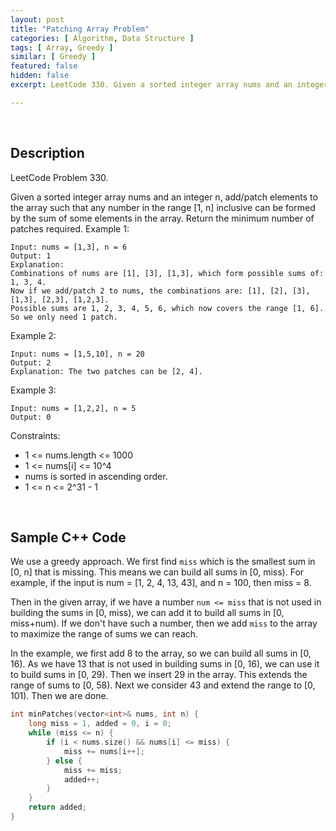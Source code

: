 ```yaml
---
layout: post
title: "Patching Array Problem"
categories: [ Algorithm, Data Structure ]
tags: [ Array, Greedy ]
similar: [ Greedy ]
featured: false
hidden: false
excerpt: LeetCode 330. Given a sorted integer array nums and an integer n, add/patch elements to the array such that any number in the range [1, n] inclusive can be formed by the sum of some elements in the array.

---
```


<br />

## Description

LeetCode Problem 330.

Given a sorted integer array nums and an integer n, add/patch elements to the array such that any number in the range [1, n] inclusive can be formed by the sum of some elements in the array.
Return the minimum number of patches required.
Example 1:
```
Input: nums = [1,3], n = 6
Output: 1
Explanation:
Combinations of nums are [1], [3], [1,3], which form possible sums of: 1, 3, 4.
Now if we add/patch 2 to nums, the combinations are: [1], [2], [3], [1,3], [2,3], [1,2,3].
Possible sums are 1, 2, 3, 4, 5, 6, which now covers the range [1, 6].
So we only need 1 patch.
```

Example 2:
```
Input: nums = [1,5,10], n = 20
Output: 2
Explanation: The two patches can be [2, 4].
```

Example 3:
```
Input: nums = [1,2,2], n = 5
Output: 0
```

Constraints:
* 1 <= nums.length <= 1000
* 1 <= nums[i] <= 10^4
* nums is sorted in ascending order.
* 1 <= n <= 2^31 - 1

<br />

## Sample C++ Code

We use a greedy approach. We first find `miss` which is the smallest sum in [0, n] that is missing. This means we can build all sums in [0, miss). For example, if the input is num = [1, 2, 4, 13, 43], and n = 100, then miss = 8.

Then in the given array, if we have a number `num <= miss` that is not used in building the sums in [0, miss), we can add it to build all sums in [0, miss+num). If we don't have such a number, then we add `miss` to the array to maximize the range of sums we can reach. 

In the example, we first add 8 to the array, so we can build all sums in [0, 16). As we have 13 that is not used in building sums in [0, 16), we can use it to build sums in [0, 29). Then we insert 29 in the array. This extends the range of sums to [0, 58). Next we consider 43 and extend the range to [0, 101). Then we are done.

```c
int minPatches(vector<int>& nums, int n) {
    long miss = 1, added = 0, i = 0;
    while (miss <= n) {
        if (i < nums.size() && nums[i] <= miss) {
            miss += nums[i++];
        } else {
            miss += miss;
            added++;
        }
    }
    return added;
}
```


